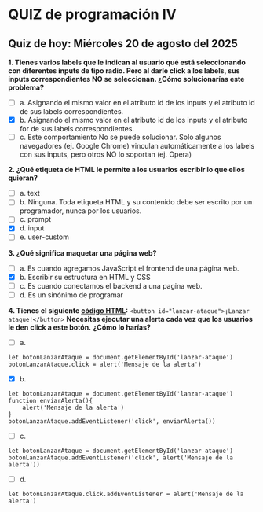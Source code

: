 #  QUIZ de programación IV
## Quiz de hoy: Miércoles 20 de agosto del 2025

**1. Tienes varios labels que le indican al usuario qué está seleccionando con diferentes inputs de tipo radio. Pero al darle click a los labels, sus inputs correspondientes NO se seleccionan. ¿Cómo solucionarías este problema?**

- [ ] a. Asignando el mismo valor en el atributo id de los inputs y el atributo id de sus labels correspondientes.
- [x] b. Asignando el mismo valor en el atributo id de los inputs y el atributo for de sus labels correspondientes.
- [ ] c. Este comportamiento No se puede solucionar. Solo algunos navegadores (ej. Google Chrome) vinculan automáticamente a los labels con sus inputs, pero otros NO lo soportan (ej. Opera)

**2. ¿Qué etiqueta de HTML le permite a los usuarios escribir lo que ellos quieran?**

- [ ] a. text
- [ ] b. Ninguna. Toda etiqueta HTML y su contenido debe ser escrito por un programador, nunca por los usuarios.
- [ ] c. prompt
- [x] d. input
- [ ] e. user-custom

**3. ¿Qué significa maquetar una página web?**

- [ ] a. Es cuando agregamos JavaScript el frontend de una página web.
- [x] b. Escribir su estructura en HTML y CSS
- [ ] c. Es cuando conectamos el backend a una pagina web.
- [ ] d. Es un sinónimo de programar

**4. Tienes el siguiente  [código HTML](https://campus.frsr.utn.edu.ar/moodle/mod/page/view.php?id=62509 "CÓDIGO HTML"):**
`<button id="lanzar-ataque">¡Lanzar ataque!</button>`
**Necesitas ejecutar una alerta cada vez que los usuarios le den click a este botón.**
**¿Cómo lo harías?**

- [ ] a.  
```
let botonLanzarAtaque = document.getElementById('lanzar-ataque')
botonLanzarAtaque.click = alert('Mensaje de la alerta')
```

- [x] b. 
```
let botonLanzarAtaque = document.getElementById('lanzar-ataque')
function enviarAlerta(){
	alert('Mensaje de la alerta')
}
botonLanzarAtaque.addEventListener('click', enviarAlerta())
```

- [ ] c. 
```
let botonLanzarAtaque = document.getElementById('lanzar-ataque')
botonLanzarAtaque.addEventListener('click', alert('Mensaje de la alerta'))
```
- [ ] d.

`let botonLanzarAtaque.click.addEventListener = alert('Mensaje de la alerta')`